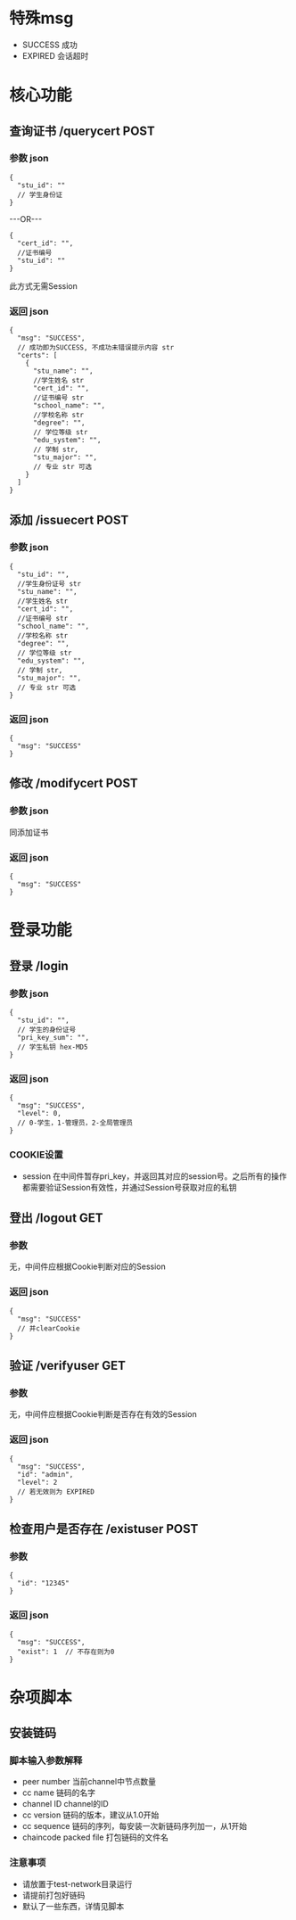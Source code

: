 # 特殊msg

* SUCCESS 成功
* EXPIRED 会话超时

# 核心功能

## 查询证书 /querycert POST

### 参数 json

```json5
{
  "stu_id": ""
  // 学生身份证
}
```

---OR---

```json5
{
  "cert_id": "",
  //证书编号
  "stu_id": ""
}
```

此方式无需Session

### 返回 json

```json5
{
  "msg": "SUCCESS",
  // 成功即为SUCCESS, 不成功未错误提示内容 str
  "certs": [
    {
      "stu_name": "",
      //学生姓名 str
      "cert_id": "",
      //证书编号 str
      "school_name": "",
      //学校名称 str
      "degree": "",
      // 学位等级 str
      "edu_system": "",
      // 学制 str,
      "stu_major": "",
      // 专业 str 可选
    }
  ]
}
```

## 添加 /issuecert POST

### 参数 json

```json5
{
  "stu_id": "",
  //学生身份证号 str
  "stu_name": "",
  //学生姓名 str
  "cert_id": "",
  //证书编号 str
  "school_name": "",
  //学校名称 str
  "degree": "",
  // 学位等级 str
  "edu_system": "",
  // 学制 str,
  "stu_major": "",
  // 专业 str 可选
}
```

### 返回 json

```json5
{
  "msg": "SUCCESS"
}
```

## 修改 /modifycert POST

### 参数 json

同添加证书

### 返回 json

```json5
{
  "msg": "SUCCESS"
}
```

# 登录功能

## 登录 /login

### 参数 json

```json5
{
  "stu_id": "",
  // 学生的身份证号
  "pri_key_sum": "",
  // 学生私钥 hex-MD5
}
```

### 返回 json

```json5
{
  "msg": "SUCCESS",
  "level": 0,
  // 0-学生，1-管理员，2-全局管理员
}
```

### COOKIE设置

* session 在中间件暂存pri_key，并返回其对应的session号。之后所有的操作都需要验证Session有效性，并通过Session号获取对应的私钥

## 登出 /logout GET

### 参数

无，中间件应根据Cookie判断对应的Session

### 返回 json

```json5
{
  "msg": "SUCCESS"
  // 并clearCookie
}
```

## 验证 /verifyuser GET

### 参数

无，中间件应根据Cookie判断是否存在有效的Session

### 返回 json

```json5
{
  "msg": "SUCCESS",
  "id": "admin",
  "level": 2
  // 若无效则为 EXPIRED
}
```

## 检查用户是否存在 /existuser POST
### 参数
```json5
{
  "id": "12345"
}
```
### 返回 json
```json5
{
  "msg": "SUCCESS",
  "exist": 1  // 不存在则为0
}
```

# 杂项脚本

## 安装链码

### 脚本输入参数解释

* peer number 当前channel中节点数量
* cc name 链码的名字
* channel ID channel的ID
* cc version 链码的版本，建议从1.0开始
* cc sequence 链码的序列，每安装一次新链码序列加一，从1开始
* chaincode packed file 打包链码的文件名

### 注意事项

* 请放置于test-network目录运行
* 请提前打包好链码
* 默认了一些东西，详情见脚本